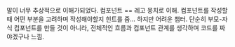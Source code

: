 말이 너무 추상적으로 이해가되었다. 
컴포넌트 == 레고 뭉치로 이해.
컴포넌트를 작성할 때 어떤 부분을 고려하며 작성해야할지 힌트를 줌...
하지만 어려운 챕터.
단순히 부모-자식 컴포넌트를 만들 것이 아니라, 전체적인 흐름과 컴포넌트 관계를 생각하며 코드를 짜야겠구나 느낌.
